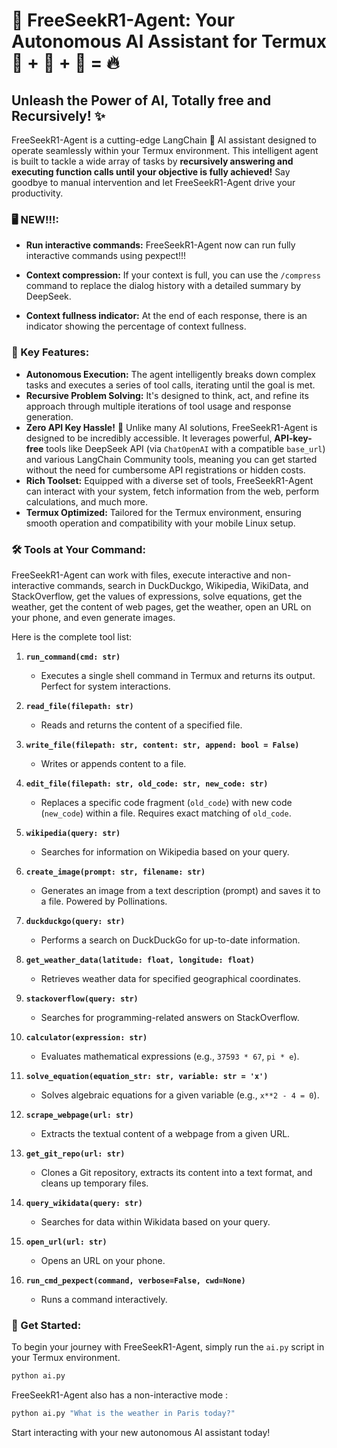 # 🚀 FreeSeekR1-Agent: Your Autonomous AI Assistant for Termux 📱 + 🐳 + 🦜 = 🔥

## Unleash the Power of AI, Totally free and Recursively! ✨

FreeSeekR1-Agent is a cutting-edge LangChain 🦜 AI assistant designed to operate seamlessly within your Termux environment. This intelligent agent is built to tackle a wide array of tasks by **recursively answering and executing function calls until your objective is fully achieved!** Say goodbye to manual intervention and let FreeSeekR1-Agent drive your productivity.

### 🖥️ NEW!!!:

- **Run interactive commands:** FreeSeekR1-Agent now can run fully interactive commands using pexpect!!!

- **Context compression:** If your context is full, you can use the `/compress` command to replace the dialog history with a detailed summary by DeepSeek.
- **Context fullness indicator:** At the end of each response, there is an indicator showing the percentage of context fullness.

### 🌟 Key Features:                                                                                      
-   **Autonomous Execution:** The agent intelligently breaks down complex tasks and executes a series of tool calls, iterating until the goal is met.
-   **Recursive Problem Solving:** It's designed to think, act, and refine its approach through multiple iterations of tool usage and response generation.
-   **Zero API Key Hassle!** 🎉 Unlike many AI solutions, FreeSeekR1-Agent is designed to be incredibly accessible. It leverages powerful, **API-key-free** tools like DeepSeek API (via `ChatOpenAI` with a compatible `base_url`) and various LangChain Community tools, meaning you can get started without the need for cumbersome API registrations or hidden costs.
-   **Rich Toolset:** Equipped with a diverse set of tools, FreeSeekR1-Agent can interact with your system, fetch information from the web, perform calculations, and much more.
-   **Termux Optimized:** Tailored for the Termux environment, ensuring smooth operation and compatibility with your mobile Linux setup.

### 🛠️ Tools at Your Command:                                                                              
FreeSeekR1-Agent can work with files, execute interactive and non-interactive commands, search in DuckDuckgo, Wikipedia, WikiData, and StackOverflow, get the values of expressions, solve equations, get the weather, get the content of web pages, get the weather, open an URL on your phone, and even generate images.

Here is the complete tool list:

1.  **`run_command(cmd: str)`**
    *   Executes a single shell command in Termux and returns its output. Perfect for system interactions.

2.  **`read_file(filepath: str)`**
    *   Reads and returns the content of a specified file.

3.  **`write_file(filepath: str, content: str, append: bool = False)`**
    *   Writes or appends content to a file.

4.  **`edit_file(filepath: str, old_code: str, new_code: str)`**
    *   Replaces a specific code fragment (`old_code`) with new code (`new_code`) within a file. Requires exact matching of `old_code`.

5.  **`wikipedia(query: str)`**
    *   Searches for information on Wikipedia based on your query.

6.  **`create_image(prompt: str, filename: str)`**
    *   Generates an image from a text description (prompt) and saves it to a file. Powered by Pollinations.

7.  **`duckduckgo(query: str)`**
    *   Performs a search on DuckDuckGo for up-to-date information.

8.  **`get_weather_data(latitude: float, longitude: float)`**
    *   Retrieves weather data for specified geographical coordinates.

9.  **`stackoverflow(query: str)`**
    *   Searches for programming-related answers on StackOverflow.

10. **`calculator(expression: str)`**
    *   Evaluates mathematical expressions (e.g., `37593 * 67`, `pi * e`).

11. **`solve_equation(equation_str: str, variable: str = 'x')`**
    *   Solves algebraic equations for a given variable (e.g., `x**2 - 4 = 0`).

12. **`scrape_webpage(url: str)`**
    *   Extracts the textual content of a webpage from a given URL.

13. **`get_git_repo(url: str)`**
    *   Clones a Git repository, extracts its content into a text format, and cleans up temporary files.

14. **`query_wikidata(query: str)`**
    *   Searches for data within Wikidata based on your query.

15. **`open_url(url: str)`**
    *   Opens an URL on your phone.

16. **`run_cmd_pexpect(command, verbose=False, cwd=None)`**
    *   Runs a command interactively.

### 🚀 Get Started:                                                                                       
To begin your journey with FreeSeekR1-Agent, simply run the `ai.py` script in your Termux environment.

```bash
python ai.py
```

FreeSeekR1-Agent also has a non-interactive mode :

```bash
python ai.py "What is the weather in Paris today?"
```

Start interacting with your new autonomous AI assistant today!
